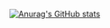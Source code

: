 [![Anurag's GitHub stats](https://github-readme-stats.vercel.app/api?username=TATCHAN0825)](https://github.com/anuraghazra/github-readme-stats)
